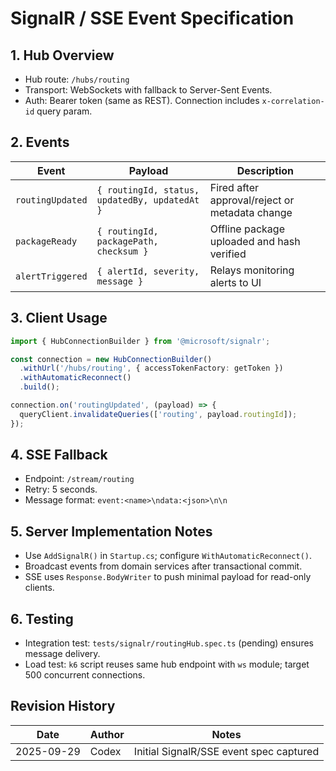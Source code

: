 # SignalR / SSE Event Specification

## 1. Hub Overview
- Hub route: `/hubs/routing`
- Transport: WebSockets with fallback to Server-Sent Events.
- Auth: Bearer token (same as REST). Connection includes `x-correlation-id` query param.

## 2. Events
| Event | Payload | Description |
| --- | --- | --- |
| `routingUpdated` | `{ routingId, status, updatedBy, updatedAt }` | Fired after approval/reject or metadata change |
| `packageReady` | `{ routingId, packagePath, checksum }` | Offline package uploaded and hash verified |
| `alertTriggered` | `{ alertId, severity, message }` | Relays monitoring alerts to UI |

## 3. Client Usage
```ts
import { HubConnectionBuilder } from '@microsoft/signalr';

const connection = new HubConnectionBuilder()
  .withUrl('/hubs/routing', { accessTokenFactory: getToken })
  .withAutomaticReconnect()
  .build();

connection.on('routingUpdated', (payload) => {
  queryClient.invalidateQueries(['routing', payload.routingId]);
});
```

## 4. SSE Fallback
- Endpoint: `/stream/routing`
- Retry: 5 seconds.
- Message format: `event:<name>\ndata:<json>\n\n`

## 5. Server Implementation Notes
- Use `AddSignalR()` in `Startup.cs`; configure `WithAutomaticReconnect()`.
- Broadcast events from domain services after transactional commit.
- SSE uses `Response.BodyWriter` to push minimal payload for read-only clients.

## 6. Testing
- Integration test: `tests/signalr/routingHub.spec.ts` (pending) ensures message delivery.
- Load test: `k6` script reuses same hub endpoint with `ws` module; target 500 concurrent connections.

## Revision History
| Date | Author | Notes |
| --- | --- | --- |
| 2025-09-29 | Codex | Initial SignalR/SSE event spec captured |
